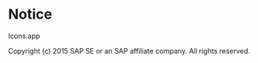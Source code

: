 Notice
===================================
Icons.app 

Copyright (c) 2015 SAP SE or an SAP affiliate company. All rights reserved.
